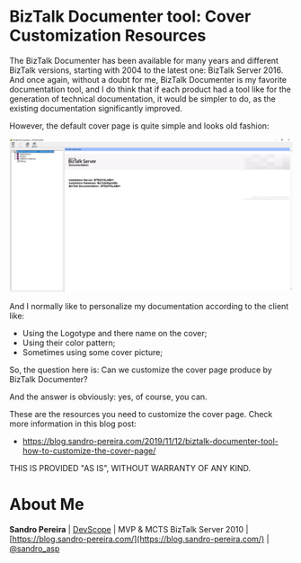 # BizTalk Documenter tool: Cover Customization Resources
The BizTalk Documenter has been available for many years and different BizTalk versions, starting with 2004 to the latest one: BizTalk Server 2016. And once again, without a doubt for me, BizTalk Documenter is my favorite documentation tool, and I do think that if each product had a tool like for the generation of technical documentation, it would be simpler to do, as the existing documentation significantly improved.

However, the default cover page is quite simple and looks old fashion:

![BizTalk Documenter tool](media/01-biztalk-documenter-2016-default-cover-style.png)

And I normally like to personalize my documentation according to the client like:
* Using the Logotype and there name on the cover;
* Using their color pattern;
* Sometimes using some cover picture;

So, the question here is: Can we customize the cover page produce by BizTalk Documenter?

And the answer is obviously: yes, of course, you can.

These are the resources you need to customize the cover page. Check more information in this blog post:
* https://blog.sandro-pereira.com/2019/11/12/biztalk-documenter-tool-how-to-customize-the-cover-page/
 
THIS IS PROVIDED "AS IS", WITHOUT WARRANTY OF ANY KIND.

# About Me
**Sandro Pereira** | [DevScope](http://www.devscope.net/) | MVP & MCTS BizTalk Server 2010 | [https://blog.sandro-pereira.com/](https://blog.sandro-pereira.com/) | [@sandro_asp](https://twitter.com/sandro_asp)